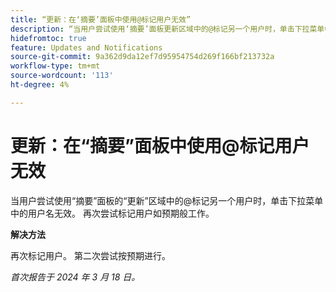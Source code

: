 ```yaml
---
title: “更新：在‘摘要’面板中使用@标记用户无效”
description: “当用户尝试使用‘摘要’面板更新区域中的@标记另一个用户时，单击下拉菜单中的用户名无效。 再次尝试标记用户如预期般工作。”
hidefromtoc: true
feature: Updates and Notifications
source-git-commit: 9a362d9da12ef7d95954754d269f166bf213732a
workflow-type: tm+mt
source-wordcount: '113'
ht-degree: 4%

---
```



# 更新：在“摘要”面板中使用@标记用户无效

当用户尝试使用“摘要”面板的“更新”区域中的@标记另一个用户时，单击下拉菜单中的用户名无效。 再次尝试标记用户如预期般工作。

**解决方法**

再次标记用户。 第二次尝试按预期进行。

_首次报告于 2024 年 3 月 18 日。_


